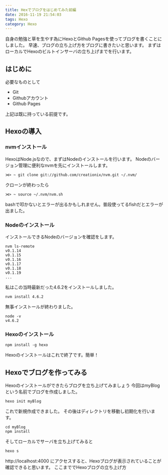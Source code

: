 ```yaml
---
title: Hexでブログをはじめてみた前編
date: 2016-11-19 21:54:03
tags: Hexo
category: Hexo
---
```


自身の勉強と草を生やす為にHexoとGithub Pagesを使ってブログを書くことにしました。
早速、ブログの立ち上げ方をブログに書きたいと思います。
まずはローカルでHexoのビルトインサーバの立ち上げまでを行います。

## はじめに
必要なものとして
- Git
- Githubアカウント
- Github Pages

上記は既に持っている前提です。
<!-- more -->

## Hexoの導入

### nvmインストール
HexoはNode.jsなので、まずはNodeのインストールを行います。
Nodeのバージョン管理に便利なnvmを先にインストールします。

```
⋊> ~ git clone git://github.com/creationix/nvm.git ~/.nvm/  
```

クローンが終わったら

```
⋊> ~ source ~/.nvm/nvm.sh  
```

bashで叩かないとエラーが出るかもしれません。普段使ってるfishだとエラーが出ました。

### Nodeのインストール

インストールできるNodeのバージョンを確認をします。

```
nvm ls-remote
v0.1.14
v0.1.15
v0.1.16
v0.1.17
v0.1.18
v0.1.19
...
```

私はこの当時最新だった4.6.2をインストールしました。

```
nvm install 4.6.2
```

無事インストールが終わりました。

```
node -v
v4.6.2
```

### Hexoのインストール

```
npm install -g hexo
```

Hexoのインストールはこれで終了です。簡単！


## Hexoでブログを作ってみる

Hexoのインストールができたらブログを立ち上げてみましょう
今回はmyBlogという名前でブログを作成しました。

```
hexo init myBlog
```

これで新規作成できました。
その後はディレクトリを移動し初期化を行います。

```
cd myBlog
npm install
```

そしてローカルでサーバを立ち上げてみると

```
hexo s
```

http://localhost:4000 にアクセスすると、Hexoブログが表示されていることが確認できると思います。
ここまででHexoブログの立ち上げ方
